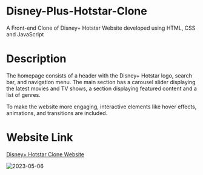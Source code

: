 # Disney-Plus-Hotstar-Clone
A Front-end Clone of Disney+ Hotstar Website developed using HTML, CSS and JavaScript
# Description
The homepage consists of a header with the Disney+ Hotstar logo, search bar, and navigation menu. The main section has a carousel slider displaying the latest movies and TV shows, a section displaying featured content and a list of genres.

To make the website more engaging, interactive elements like hover effects, animations, and transitions are included.

# Website Link
[Disney+ Hotstar Clone Website](https://ryuvph.csb.app/)

![2023-05-06](https://user-images.githubusercontent.com/127955895/236614628-83372a46-24a6-459b-a596-5514442818dd.png)
